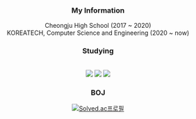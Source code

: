 <h3 align="center">My Information</h3>
<p align="center">
  Cheongju High School (2017 ~ 2020) <br>
  KOREATECH, Computer Science and Engineering (2020 ~ now)
</p>

<h3 align="center">Studying</h3>
<div align="center">  

  <br>
  <img src="https://img.shields.io/badge/JAVA-007396?style=for-the-badge&logo=Java&logoColor=white">  
  <img src="https://img.shields.io/badge/Spring-6DB33F?style=for-the-badge&logo=Spring&logoColor=white">
  <img src="https://img.shields.io/badge/SpringBoot-6DB33FF?style=for-the-badge&logo=SpringBoot&logoColor=white">
  
  <br>

<h3 align="center">BOJ</h3>
<div align="center">  
  
[![Solved.ac프로필](http://mazassumnida.wtf/api/v2/generate_badge?boj=white0424)](https://solved.ac/white0424)
